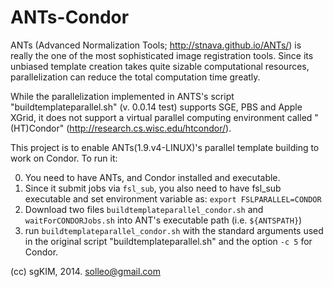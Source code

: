ANTs-Condor
===========

ANTs (Advanced Normalization Tools; http://stnava.github.io/ANTs/) is really the one of the most sophisticated image registration tools. Since its unbiased template creation takes quite sizable computational resources, parallelization can reduce the total computation time greatly.

While the parallelization implemented in ANTS's script "buildtemplateparallel.sh" (v. 0.0.14 test) supports SGE, PBS and Apple XGrid, it does not support a virtual parallel computing environment called "(HT)Condor" (http://research.cs.wisc.edu/htcondor/).

This project is to enable ANTs(1.9.v4-LINUX)'s parallel template building to work on Condor. To run it:

0. You need to have ANTs, and Condor installed and executable.
1. Since it submit jobs via `fsl_sub`, you also need to have fsl_sub executable and set environment variable as: `export FSLPARALLEL=CONDOR`
2. Download two files `buildtemplateparallel_condor.sh` and `waitForCONDORJobs.sh` into ANT's executable path (i.e. `${ANTSPATH}`)
3. run `buildtemplateparallel_condor.sh` with the standard arguments used in the original script "buildtemplateparallel.sh" and the option `-c 5` for Condor.

(cc) sgKIM, 2014. solleo@gmail.com
